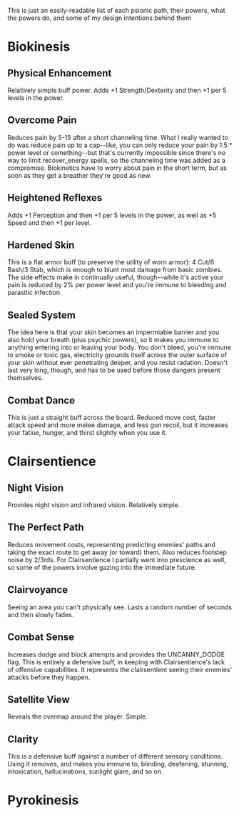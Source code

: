 This is just an easily-readable list of each psionic path, their powers, what the powers do, and some of my design intentions behind them

# Biokinesis

## Physical Enhancement

Relatively simple buff power. Adds +1 Strength/Dexterity and then +1 per 5 levels in the power. 

## Overcome Pain

Reduces pain by 5-15 after a short channeling time. What I really wanted to do was reduce pain up to a cap--like, you can only reduce your pain by 1.5 * power level or something--but that's currently impossible since there's no way to limit recover_energy spells, so the channeling time was added as a compromise. Biokinetics have to worry about pain in the short term, but as soon as they get a breather they're good as new.

## Heightened Reflexes

Adds +1 Perception and then +1 per 5 levels in the power, as well as +5 Speed and then +1 per level.  

## Hardened Skin

This is a flat armor buff (to preserve the utility of worn armor): 4 Cut/6 Bash/3 Stab, which is enough to blunt most damage from basic zombies. The side effects make in continually useful, though--while it's active your pain is reduced by 2% per power level and you're immune to bleeding and parasitic infection.

## Sealed System

The idea here is that your skin becomes an impermiable barrier and you also hold your breath (plus psychic powers), so it makes you immune to anything entering into or leaving your body. You don't bleed, you're immune to smoke or toxic gas, electricity grounds itself across the outer surface of your skin without ever penetrating deeper, and you resist radation. Doesn't last very long, though, and has to be used before those dangers present themselves. 

## Combat Dance

This is just a straight buff across the board. Reduced move cost, faster attack speed and more melee damage, and less gun recoil, but it increases your fatiue, hunger, and thirst slightly when you use it. 

# Clairsentience

## Night Vision

Provides night vision and infrared vision. Relatively simple.

## The Perfect Path

Reduces movement costs, representing predicting enemies' paths and taking the exact route to get away (or toward) them. Also reduces footstep noise by 2/3rds. For Clairsentience I partially went into prescience as well, so some of the powers involve gazing into the immediate future. 

## Clairvoyance

Seeing an area you can't physically see. Lasts a random number of seconds and then slowly fades.

## Combat Sense

Increases dodge and block attempts and provides the UNCANNY_DODGE flag. This is entirely a defensive buff, in keeping with Clairsentience's lack of offensive capabilities. It represents the clairsentient seeing their enemies' attacks before they happen. 

## Satellite View

Reveals the overmap around the player. Simple. 

## Clarity

This is a defensive buff against a number of different sensory conditions. Using it removes, and makes you immune to, blinding, deafening, stunning, intoxication, hallucinations, sunlight glare, and so on. 

# Pyrokinesis
